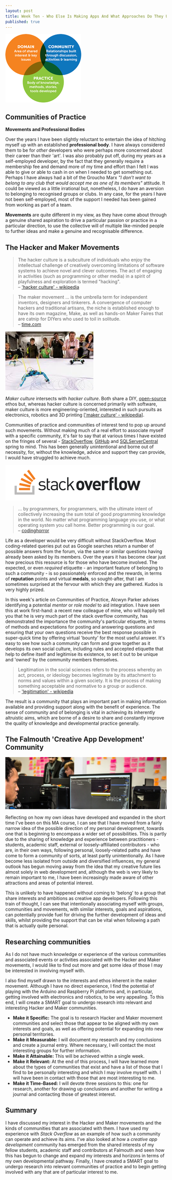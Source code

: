 ```yaml
---
layout: post
title: Week Ten - Who Else Is Making Apps And What Approaches Do They Use?
published: true
---
```


![Communities of Practice](\images\communities-1.png)

## Communities of Practice

**Movements and Professional Bodies** 

Over the years I have been slightly reluctant to entertain the idea of hitching myself up with an established **professional body**. I have always considered them to be for _other_ developers who were perhaps more concerned about their career than their 'art'. I was also probably put off, during my years as a self-employed developer, by the fact that they generally require a membership fee and demand more of my time and effort than I felt I was able to give or able to cash in on when I needed to get something out. Perhaps I have always had a bit of the Groucho Marx _"I don’t want to belong to any club that would accept me as one of its members"_ attitude. It could be viewed as a little irrational but, nonetheless, I do have an aversion to belonging to recognised groups or clubs. In any case, for the years I have not been self-employed, most of the support I needed has been gained from working as part of a team. 

**Movements** are quite different in my view, as they have come about through a genuine shared aspiration to drive a particular passion or practice in a particular direction, to use the collective will of multiple like-minded people to further ideas and make a genuine and recognisable difference. 

## The Hacker and Maker Movements

>The hacker culture is a subculture of individuals who enjoy the intellectual challenge of creatively overcoming limitations of software systems to achieve novel and clever outcomes. The act of engaging in activities (such as programming or other media) in a spirit of playfulness and exploration is termed "hacking".<br>
&ndash; ['hacker culture' - wikipedia](https://en.wikipedia.org/wiki/Hacker_culture)

>The maker movement ... is the umbrella term for independent inventors, designers and tinkerers. A convergence of computer hackers and traditional artisans, the niche is established enough to have its own magazine, Make, as well as hands-on Maker Faires that are catnip for DIYers who used to toil in solitude.<br>
&ndash; [time.com](http://time.com/104210/maker-faire-maker-movement/)

![Maker Movement](\images\maker-movement-1.jpg)

_Maker culture_ intersects with _hacker culture_. Both share a DIY, [open-source](https://opensource.org/) ethos but, whereas hacker culture is concerned primarily with software, maker culture is more engineering-oriented, interested in such pursuits as electronics, robotics and 3D printing [['maker culture' - wikipedia](https://en.wikipedia.org/wiki/Maker_culture)].

Communities of practice and communities of interest tend to pop up around such movements. Without making much of a real effort to associate myself with a specific community, it's fair to say that at various times I have existed on the fringes of several - [StackOverflow](https://stackoverflow.com/), [GitHub](https://github.com/) and [SQLServerCentral](https://www.sqlservercentral.com/) spring to mind. This has been generally unintentional and borne out of necessity, for, without the knowledge, advice and support they can provide, I would have struggled to achieve much.
<br>

![Stack Overflow](\images\stackoverflow.png)

>... by programmers, for programmers, with the ultimate intent of collectively increasing the sum total of good programming knowledge in the world. No matter what programming language you use, or what operating system you call home. Better programming is our goal.<br>
&ndash; [codinghorror](http://blog.codinghorror.com/introducing-stackoverflow-com/)

Life as a developer would be very difficult without StackOverflow. Most coding-related queries put out as Google searches return a number of possible answers from the forum, via the same or similar questions having already been asked by its members. Over the years it has become clear just how precious this resource is for those who have become involved. The expected, or even _required_ etiquette - an important feature of belonging to such a community - is so passionately enforced and the rewards, in terms of **reputation** points and virtual **medals**, so sought-after, that I am sometimes surprised at the fervour with which they are gathered. Kudos is very highly prized. 

In this week's article on Communities of Practice, Alcwyn Parker advises identifying a potential _mentor_ or _role model_ to aid integration. I have seen this at work first-hand: a recent new colleague of mine, who will happily tell you that he is very much part of the stack overflow community, has demonstrated the importance the community's particular etiquette, in terms of methods and expectations for posting and answering questions and ensuring that your own questions receive the best response possible in super-quick time by offering virtual 'bounty' for the most useful answer. It's easy to see how such a community can form and grow together as it develops its own social culture, including rules and accepted etiquette that help to define itself and legitimise its existence, to set it out to be unique and 'owned' by the community members themselves.   

>Legitimation in the social sciences refers to the process whereby an act, process, or ideology becomes legitimate by its attachment to norms and values within a given society. It is the process of making something acceptable and normative to a group or audience.<br>
&ndash; ['legitimation' - wikipedia](https://en.wikipedia.org/wiki/Legitimation)

The result is a community that plays an important part in making information available and providing support along with the benefit of experience. The sense of community and of belonging is vital in achieving its inherently altruistic aims, which are borne of a desire to share and constantly improve the quality of knowledge and developmental practice generally.

## The Falmouth 'Creative App Development' Community 

![The Falmouth 'Creative App Development' Community](\images\falmouth-banner.jpg)

Reflecting on how my own ideas have developed and expanded in the short time I've been on this MA course, I can see that I have moved from a fairly narrow idea of the possible direction of my personal development, towards one that is beginning to encompass a wider set of possibilities. This is partly due to the sharing of knowledge and experience between practitioners - students, academic staff, external or loosely-affiliated contributors - who are, in their own ways, following personal, loosely-related paths and have come to form a community of sorts, at least partly unintentionally. As I have become less isolated from outside and diversified influences, my general outlook has begun moving away from the idea that my creative future lies almost solely in web development and, although the web is very likely to remain important to me, I have been increasingly made aware of other attractions and areas of potential interest. 

This is unlikely to have happened without coming to 'belong' to a group that share interests and ambitions as creative app developers. Following this train of thought, I can see that intentionally associating myself with groups, communities and movements, with similar interests, goals and aspirations, can potentially provide fuel for driving the further development of ideas and skills, whilst providing the support that can be vital when following a path that is actually quite personal. 

## Researching communities

As I do not have much knowledge or experience of the various communities and associated events or activities associated with the Hacker and Maker movements, I would like to find out more and get some idea of those I may be interested in involving myself with. 

I also find myself drawn to the interests and ethos inherent in the maker movement.  Although I have no direct experience, I find the potential of playing with the Arduino and Raspberry Pi platforms and, in particular, getting involved with electronics and robotics, to be very appealing. To this end, I will create a SMART goal to undergo research into relevant and interesting Hacker and Maker communities.

* **Make it Specific:** The goal is to research Hacker and Maker movement communities and select those that appear to be aligned with my own interests and goals, as well as offering potential for expanding into new personal territories.
* **Make it Measurable:** I will document my research and my conclusions and create a journal entry. Where necessary, I will contact the most interesting groups for further information.
* **Make it Attainable:** This will be achieved within a single week.
* **Make it Relevant:** At the end of this process, I will have learned more about the types of communities that exist and have a list of those that I find to be personally interesting and which I may involve myself with. I will have been in contact with those that are most interesting to me.
* **Make it Time-Based:** I will devote three sessions to this: one for research, another for drawing up conclusions and another for writing a journal and contacting those of greatest interest.

## Summary

I have discussed my interest in the Hacker and Maker movements and the kinds of communities that are associated with them. I have used my experience with _Stack Overflow_ as an example of how such a community can operate and achieve its aims. I've also looked at how a _creative app development_ community has emerged from the shared interests of my fellow students, academic staff and contributors at Falmouth and seen how this has begun to change and expand my interests and horizons in terms of my own developmental pathway. Finally, I have created a SMART goal to undergo research into relevant communities of practice and to begin getting involved with any that are of particular interest to me.









